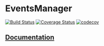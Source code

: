 # EventsManager
[![Build Status](https://travis-ci.org/FaithAdekunle/EventsManager.svg?branch=develop)](https://travis-ci.org/FaithAdekunle/EventsManager)
[![Coverage Status](https://coveralls.io/repos/github/FaithAdekunle/EventsManager/badge.svg?branch=develop)](https://coveralls.io/github/FaithAdekunle/EventsManager?branch=develop)
[![codecov](https://codecov.io/gh/FaithAdekunle/EventsManager/branch/develop/graph/badge.svg)](https://codecov.io/gh/FaithAdekunle/EventsManager)
## [Documentation](https://andela-events-manager.herokuapp.com/docs)